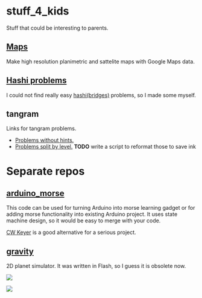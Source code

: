# stuff_4_kids
Stuff that could be interesting to parents.

## [Maps](./google_maps/README.md)

Make high resolution planimetric and sattelite maps with Google Maps data.

## [Hashi problems](./hashi_problems/README.md)

I could not find really easy [hashi(bridges)](https://en.wikipedia.org/wiki/Hashiwokakero) problems, so I made some myself.

## tangram

Links for tangram problems.
- [Problems without hints.](https://www.woojr.com/printable-tangrams-animal-puzzles/)
- [Problems split by level.](https://www.tangram-channel.com/tangram-puzzles/letters-numbers-signs-easy/) **TODO** write a script to reformat those to save ink

# Separate repos

## [arduino_morse](https://github.com/vashu1/arduino_morse)

This code can be used for turning Arduino into morse learning gadget or for adding morse functionality into existing Arduino project. It uses state machine design, so it would be easy to merge with your code.

[CW Keyer](http://blog.radioartisan.com/arduino-cw-keyer/) is a good alternative for a serious project.

## [gravity](https://github.com/vashu1/gravity)

2D planet simulator. It was written in Flash, so I guess it is obsolete now.

![](https://dl.dropboxusercontent.com/s/i0dij5t2155majn/1386523303828.png)

![](https://dl.dropboxusercontent.com/s/n2mj0xhzexs1caa/1385929286958.png)
